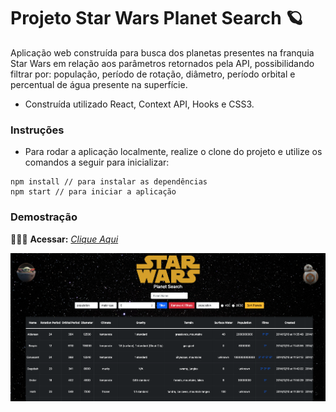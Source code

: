 # Projeto Star Wars Planet Search 🪐

Aplicação web construída para busca dos planetas presentes na franquia Star Wars em relação aos parâmetros retornados pela API, possibilidando filtrar por: população, período de rotação, diâmetro, período orbital e percentual de água presente na superfície.

* Construída utilizado React, Context API, Hooks e CSS3.

### Instruções

- Para rodar a aplicação localmente, realize o clone do projeto e utilize os comandos a seguir para inicializar:

```
npm install // para instalar as dependências
npm start // para iniciar a aplicação
```

### Demostração

👨🏻‍💻 **Acessar:** _[Clique Aqui](https://starwars-planets-search-alpha.vercel.app)_

<p align="center">
  <img src="https://github.com/guilherme-ac-fernandes/starwars-planets-search/blob/main/starwars-planets-search.png" alt="Star Wars Planets Search Gif - Demostração"/>
</p>
